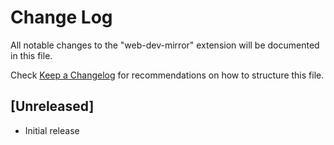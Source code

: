 # Change Log

All notable changes to the "web-dev-mirror" extension will be documented in this file.

Check [Keep a Changelog](http://keepachangelog.com/) for recommendations on how to structure this file.

## [Unreleased]

- Initial release